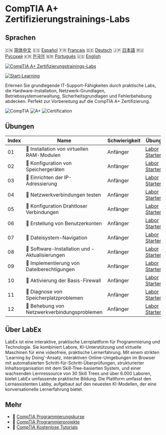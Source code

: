 # CompTIA A+ Zertifizierungstrainings-Labs

## Sprachen

🇨🇳 [简体中文](README_zh.md) 🇪🇸 [Español](README_es.md) 🇫🇷 [Français](README_fr.md) 🇩🇪 [Deutsch](README_de.md) 🇯🇵 [日本語](README_ja.md) 🇷🇺 [Русский](README_ru.md) 🇰🇷 [한국어](README_ko.md) 🇧🇷 [Português](README_pt.md) 🇺🇸 [English](README.md) 

[![CompTIA A+ Zertifizierungstrainings-Labs](https://cover-creator.labex.io/comptia-a-plus-training-labs.png?lang=de)](https://labex.io/de/courses/comptia-a-plus-training-labs)

[![Start-Learning](https://img.shields.io/badge/Start-Learning-whitesmoke?style=for-the-badge)](https://labex.io/de/courses/comptia-a-plus-training-labs)

Erlernen Sie grundlegende IT-Support-Fähigkeiten durch praktische Labs, die Hardware-Installation, Netzwerk-Grundlagen, Betriebssystemverwaltung, Sicherheitsgrundlagen und Fehlerbehebung abdecken. Perfekt zur Vorbereitung auf die CompTIA A+ Zertifizierung.

![CompTIA](https://img.shields.io/badge/CompTIA-whitesmoke?style=for-the-badge&logo=comptia)
![A+](https://img.shields.io/badge/A+-whitesmoke?style=for-the-badge&logo=a+)
![Certification](https://img.shields.io/badge/Certification-whitesmoke?style=for-the-badge&logo=certification)


## Übungen

|   Index | Name                                            | Schwierigkeit   | Übung                                                                                                                          |
|---------|-------------------------------------------------|-----------------|--------------------------------------------------------------------------------------------------------------------------------|
|      01 | 📖  Installation von virtuellen RAM-Modulen     | Anfänger        | <a target='_blank' href='https://labex.io/de/tutorials/linux-installing-virtual-ram-modules-632799'>Labor Starten</a>          |
|      02 | 📖  Konfiguration von Speichergeräten           | Anfänger        | <a target='_blank' href='https://labex.io/de/tutorials/linux-configuring-storage-devices-632793'>Labor Starten</a>             |
|      03 | 📖  Einrichten der IP-Adressierung              | Anfänger        | <a target='_blank' href='https://labex.io/de/tutorials/linux-setting-up-ip-addressing-632801'>Labor Starten</a>                |
|      04 | 📖  Netzwerkverbindungen testen                 | Anfänger        | <a target='_blank' href='https://labex.io/de/tutorials/linux-testing-network-connectivity-632803'>Labor Starten</a>            |
|      05 | 📖  Konfiguration Drahtloser Verbindungen       | Anfänger        | <a target='_blank' href='https://labex.io/de/tutorials/linux-configuring-wireless-connections-632794'>Labor Starten</a>        |
|      06 | 📖  Erstellung von Benutzerkonten               | Anfänger        | <a target='_blank' href='https://labex.io/de/tutorials/linux-user-account-creation-632804'>Labor Starten</a>                   |
|      07 | 📖  Dateisystem-Navigation                      | Anfänger        | <a target='_blank' href='https://labex.io/de/tutorials/linux-file-system-navigation-632797'>Labor Starten</a>                  |
|      08 | 📖  Software-Installation und -Aktualisierungen | Anfänger        | <a target='_blank' href='https://labex.io/de/tutorials/linux-software-installation-and-updates-632802'>Labor Starten</a>       |
|      09 | 📖  Implementierung von Dateiberechtigungen     | Anfänger        | <a target='_blank' href='https://labex.io/de/tutorials/linux-implementing-file-permissions-632798'>Labor Starten</a>           |
|      10 | 📖  Aktivierung der Basis-Firewall              | Anfänger        | <a target='_blank' href='https://labex.io/de/tutorials/linux-enabling-basic-firewall-632796'>Labor Starten</a>                 |
|      11 | 📖  Diagnose von Speicherplatzproblemen         | Anfänger        | <a target='_blank' href='https://labex.io/de/tutorials/linux-diagnosing-disk-space-issues-632795'>Labor Starten</a>            |
|      12 | 📖  Behebung von Netzwerkverbindungsproblemen   | Anfänger        | <a target='_blank' href='https://labex.io/de/tutorials/linux-resolving-network-connectivity-problems-632800'>Labor Starten</a> |

## Über LabEx

LabEx ist eine interaktive, praktische Lernplattform für Programmierung und Technologie. Sie kombiniert Labore, KI-Unterstützung und virtuelle Maschinen für eine videofreie, praktische Lernerfahrung. Mit einem strikten 'Learning by Doing'-Ansatz, interaktiven Online-Umgebungen im Browser mit automatisierten Schritt-für-Schritt-Überprüfungen, strukturierter Inhaltsorganisation mit dem Skill-Tree-basierten System, und einer wachsenden Lernressource von 30 Skill Trees und über 6.000 Laboren, bietet LabEx umfassende praktische Bildung. Die Plattform umfasst den Lernassistenten Labby, aufgebaut auf den neuesten KI-Modellen, der eine konversationelle Lernerfahrung bietet.

## Mehr

- 🔗 [CompTIA Programmierungskurse](https://github.com/labex-labs/awesome-programming-courses)
- 🔗 [CompTIA Programmierprojekte](https://github.com/labex-labs/awesome-programming-projects)
- 🔗 [CompTIA Kostenlose Tutorials](https://github.com/labex-labs/comptia-free-tutorials)

